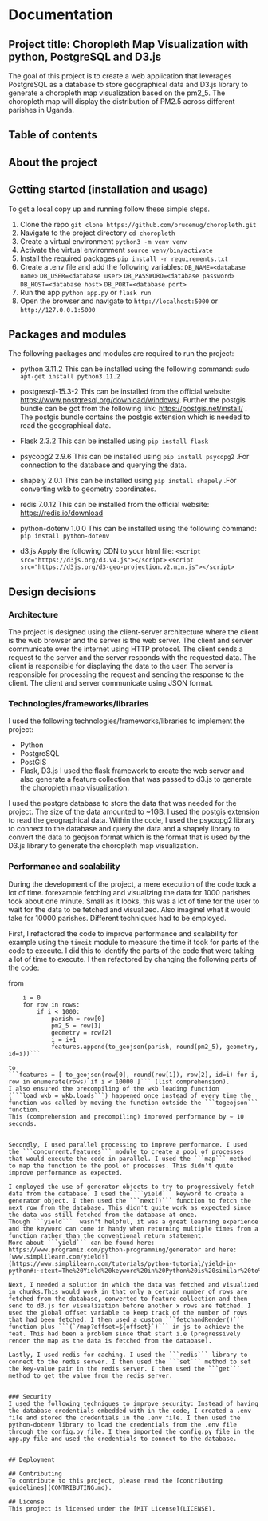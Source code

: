 # Documentation
## Project title: Choropleth Map Visualization with python, PostgreSQL and D3.js

The goal of this project is to create a web application that leverages PostgreSQL as a database to store geographical data and D3.js library to generate a choropleth map visualization based on the pm2_5. The choropleth map will display the distribution of PM2.5 across different parishes in Uganda.

## Table of contents

## About the project



## Getting started (installation and usage)
To get a local copy up and running follow these simple steps.
1. Clone the repo
```git clone https://github.com/brucemug/choropleth.git```
2. Navigate to the project directory
```cd choropleth```
3. Create a virtual environment
```python3 -m venv venv```
4. Activate the virtual environment
```source venv/bin/activate```
5. Install the required packages
```pip install -r requirements.txt```
6. Create a .env file and add the following variables:
```DB_NAME=<database name>```
```DB_USER=<database user>```
```DB_PASSWORD=<database password>```
```DB_HOST=<database host>```
```DB_PORT=<database port>```
7. Run the app
```python app.py``` or ```flask run```
8. Open the browser and navigate to ```http://localhost:5000``` or ```http://127.0.0.1:5000```


## Packages and modules
The following packages and modules are required to run the project:
- python 3.11.2
This can be installed using the following command:
```sudo apt-get install python3.11.2```

- postgresql-15.3-2
This can be installed from the official website: https://www.postgresql.org/download/windows/. Further the postgis bundle can be got from the following link: https://postgis.net/install/ . The postgis bundle contains the postgis extension which is needed to read the geographical data.

- Flask 2.3.2
This can be installed using ```pip install flask```

- psycopg2 2.9.6
This can be installed using ```pip install psycopg2``` .For connection to the database and querying the data.

- shapely 2.0.1
This can be installed using ```pip install shapely``` .For converting wkb to geometry coordinates.

- redis 7.0.12
This can be installed from the official website: https://redis.io/download

- python-dotenv 1.0.0
This can be installed using the following command:
```pip install python-dotenv```

- d3.js
Apply the following CDN to your html file:
```<script src="https://d3js.org/d3.v4.js"></script>```
```<script src="https://d3js.org/d3-geo-projection.v2.min.js"></script>```




## Design decisions
### Architecture
The project is designed using the client-server architecture where the client is the web browser and the server is the web server. The client and server communicate over the internet using HTTP protocol. The client sends a request to the server and the server responds with the requested data. The client is responsible for displaying the data to the user. The server is responsible for processing the request and sending the response to the client. The client and server communicate using JSON format.



### Technologies/frameworks/libraries
I used the following technologies/frameworks/libraries to implement the project:
- Python
- PostgreSQL
- PostGIS
- Flask, D3.js
I used the flask framework to create the web server and also generate a feature collection that was passed to d3.js to generate the choropleth map visualization.


I used the postgre database to store the data that was needed for the project. The size of the data amounted to ~1GB. I used the postgis extension to read the geographical data. Within the code, I used the psycopg2 library to connect to the database and query the data and a shapely library to convert the data to geojson format which is the format that is used by the D3.js library to generate the choropleth map visualization.


### Performance and scalability
During the development of the project, a mere execution of the code took a lot of time. forexample fetching and visualizing the data for 1000 parishes took about one minute. Small as it looks, this was a lot of time for the user to wait for the data to be fetched and visualized. Also imagine! what it would take for 10000 parishes.
Different techniques had to be employed.


First, I refactored the code to improve performance and scalability for example using the ```timeit``` module to measure the time it took for parts of the code to execute. I did this to identify the parts of the code that were taking a lot of time to execute. I then refactored by changing the following parts of the code:

from 
```features = []
    i = 0
    for row in rows:
        if i < 1000:
            parish = row[0]
            pm2_5 = row[1]
            geometry = row[2]
            i = i+1
            features.append(to_geojson(parish, round(pm2_5), geometry, id=i))```

to 
```features = [ to_geojson(row[0], round(row[1]), row[2], id=i) for i, row in enumerate(rows) if i < 10000 ]``` (list comprehension).
I also ensured the precompiling of the wkb loading function (```load_wkb = wkb.loads```) happened once instead of every time the function was called by moving the function outside the ```togeojson``` function.
This (comprehension and precompiling) improved performance by ~ 10 seconds.


Secondly, I used parallel processing to improve performance. I used the ```concurrent.features``` module to create a pool of processes that would execute the code in parallel. I used the ```map``` method to map the function to the pool of processes. This didn't quite improve performance as expected.

I employed the use of generator objects to try to progressively fetch data from the database. I used the ```yield``` keyword to create a generator object. I then used the ```next()``` function to fetch the next row from the database. This didn't quite work as expected since the data was still fetched from the database at once. 
Though ```yield```  wasn't helpful, it was a great learning experience and the keyword can come in handy when returning multiple times from a function rather than the conventional return statement.
More about ```yield``` can be found here: https://www.programiz.com/python-programming/generator and here: [www.simplilearn.com/yield!](https://www.simplilearn.com/tutorials/python-tutorial/yield-in-python#:~:text=The%20Yield%20keyword%20in%20Python%20is%20similar%20to%20a%20return,of%20simply%20returning%20a%20value)

Next, I needed a solution in which the data was fetched and visualized in chunks.This would work in that only a certain number of rows are fetched from the database, converted to feature collection and then send to d3.js for visualization before another x rows are fetched. I used the global offset variable to keep track of the number of rows that had been fetched. I then used a custom ```fetchandRender()``` function plus ```(`/map?offset=${offset}`)``` in js to achieve the feat. This had been a problem since that start i.e (progressively render the map as the data is fetched from the database).

Lastly, I used redis for caching. I used the ```redis``` library to connect to the redis server. I then used the ```set``` method to set the key-value pair in the redis server. I then used the ```get``` method to get the value from the redis server.


### Security
I used the following techniques to improve security: Instead of having the database credentials embedded with in the code, I created a .env file and stored the credentials in the .env file. I then used the python-dotenv library to load the credentials from the .env file through the config.py file. I then imported the config.py file in the app.py file and used the credentials to connect to the database.


## Deployment

## Contributing
To contribute to this project, please read the [contributing guidelines](CONTRIBUTING.md).

## License
This project is licensed under the [MIT License](LICENSE).
